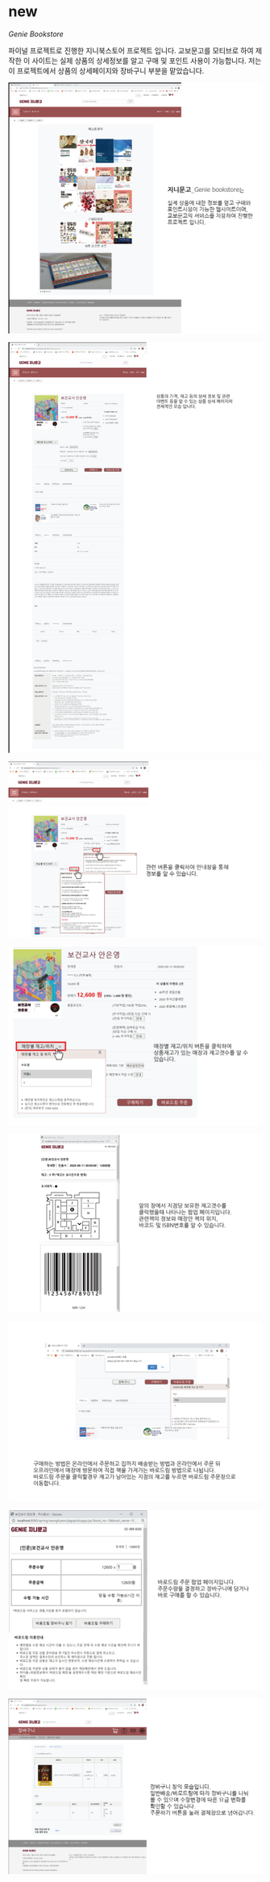 # new

*Genie Bookstore*

파이널 프로젝트로 진행한 지니북스토어 프로젝트 입니다. 교보문고를 모티브로 하여 제작한 이 사이트는 실제 상품의 상세정보를 알고 구매 및 포인트 사용이 가능합니다.
저는 이 프로젝트에서 상품의 상세페이지와 장바구니 부분을 맡았습니다.


![img](img/1.png) 

![img](img/2.png)

![img](img/3.png)

![img](img/4.png)

![img](img/5.png)

![img](img/6.png)

![img](img/7.png)

![img](img/8.png)

